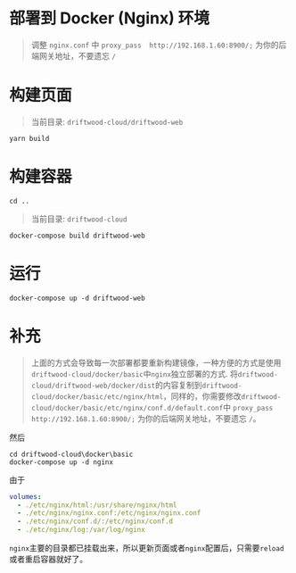 部署到 Docker (Nginx) 环境
==========

> 调整 `nginx.conf` 中 `proxy_pass  http://192.168.1.60:8900/;` 为你的后端网关地址，不要遗忘 `/`

# 构建页面
> 当前目录: `driftwood-cloud/driftwood-web`
```shell
yarn build
```

# 构建容器
```shell
cd ..
```
> 当前目录: `driftwood-cloud`
```shell
docker-compose build driftwood-web
```

# 运行
```shell
docker-compose up -d driftwood-web
```

# 补充
> 上面的方式会导致每一次部署都要重新构建镜像，一种方便的方式是使用`driftwood-cloud/docker/basic`中`nginx`独立部署的方式.
将`driftwood-cloud/driftwood-web/docker/dist`的内容复制到`driftwood-cloud/docker/basic/etc/nginx/html`，同样的，你需要修改`driftwood-cloud/docker/basic/etc/nginx/conf.d/default.conf`中 `proxy_pass  http://192.168.1.60:8900/;` 为你的后端网关地址，不要遗忘 `/`。

然后
```shell
cd driftwood-cloud\docker\basic
docker-compose up -d nginx
```
由于
```yaml
volumes:
  - ./etc/nginx/html:/usr/share/nginx/html
  - ./etc/nginx/nginx.conf:/etc/nginx/nginx.conf
  - ./etc/nginx/conf.d/:/etc/nginx/conf.d
  - ./etc/nginx/log:/var/log/nginx
```
`nginx`主要的目录都已挂载出来，所以更新页面或者`nginx`配置后，只需要`reload`或者重启容器就好了。